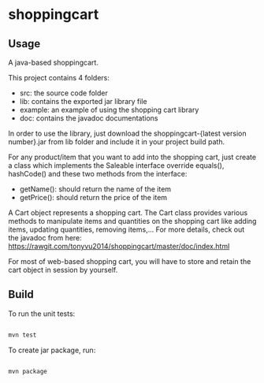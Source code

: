 shoppingcart
============

## Usage

A java-based shoppingcart.

This project contains 4 folders:

- src: the source code folder
- lib: contains the exported jar library file
- example: an example of using the shopping cart library
- doc: contains the javadoc documentations

In order to use the library, just download the shoppingcart-{latest version number}.jar from lib folder and include it in your project build path.

For any product/item that you want to add into the shopping cart, just create a class which implements the Saleable interface override equals(), hashCode() and these two methods from the interface:

- getName(): should return the name of the item
- getPrice(): should return the price of the item

A Cart object represents a shopping cart. The Cart class provides various methods to manipulate items and quantities on the shopping cart like adding items, updating quantities, removing items,... For more details, check out the javadoc from here: https://rawgit.com/tonyvu2014/shoppingcart/master/doc/index.html

For most of web-based shopping cart, you will have to store and retain the cart object in session by yourself.


## Build

To run the unit tests:

``` sh

mvn test

```

To create jar package, run:

``` sh

mvn package

````




